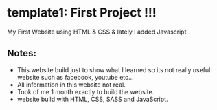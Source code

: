 # template1: First Project !!!
My First Website using HTML &amp; CSS &amp; lately I added Javascript

## Notes:
- This website build just to show what I learned so its not really useful website such as facebook, youtube etc...
- All information in this website not real.
- Took of me 1 month exactly to build the website.
- website build with HTML, CSS, SASS and JavaScript.